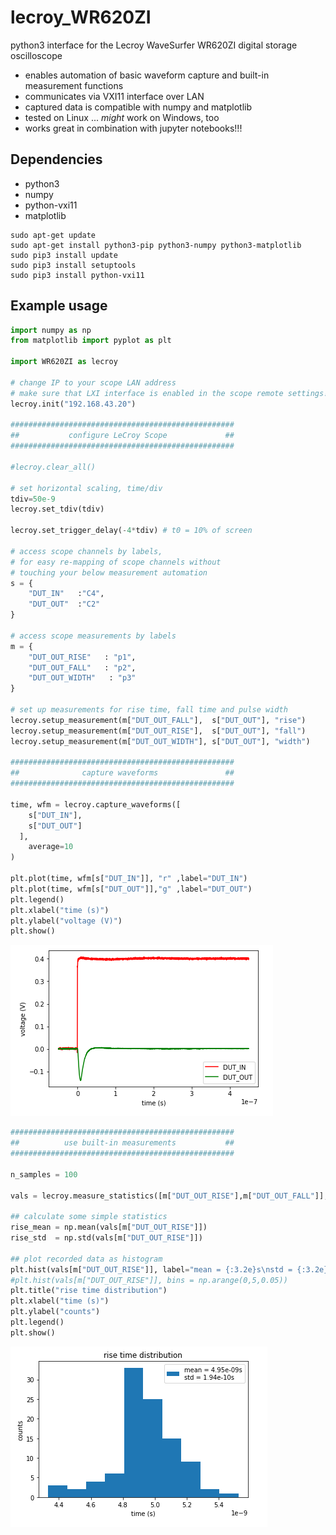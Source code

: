 # lecroy_WR620ZI
python3 interface for the Lecroy WaveSurfer WR620ZI digital storage oscilloscope

- enables automation of basic waveform capture and built-in measurement functions
- communicates via VXI11 interface over LAN
- captured data is compatible with numpy and matplotlib
- tested on Linux ... *might* work on Windows, too
- works great in combination with jupyter notebooks!!!


## Dependencies
- python3
- numpy
- python-vxi11
- matplotlib


```
sudo apt-get update
sudo apt-get install python3-pip python3-numpy python3-matplotlib
sudo pip3 install update
sudo pip3 install setuptools
sudo pip3 install python-vxi11
```

## Example usage


```python
import numpy as np
from matplotlib import pyplot as plt

import WR620ZI as lecroy

# change IP to your scope LAN address
# make sure that LXI interface is enabled in the scope remote settings!
lecroy.init("192.168.43.20")

##################################################
##           configure LeCroy Scope             ##
##################################################

#lecroy.clear_all()

# set horizontal scaling, time/div
tdiv=50e-9
lecroy.set_tdiv(tdiv)

lecroy.set_trigger_delay(-4*tdiv) # t0 = 10% of screen

# access scope channels by labels,
# for easy re-mapping of scope channels without
# touching your below measurement automation
s = {
    "DUT_IN"   :"C4", 
    "DUT_OUT"  :"C2"  
}

# access scope measurements by labels
m = {
    "DUT_OUT_RISE"   : "p1",
    "DUT_OUT_FALL"   : "p2",
    "DUT_OUT_WIDTH"   : "p3"
}

# set up measurements for rise time, fall time and pulse width
lecroy.setup_measurement(m["DUT_OUT_FALL"],  s["DUT_OUT"], "rise")
lecroy.setup_measurement(m["DUT_OUT_RISE"],  s["DUT_OUT"], "fall")
lecroy.setup_measurement(m["DUT_OUT_WIDTH"], s["DUT_OUT"], "width")

##################################################
##              capture waveforms               ##
##################################################

time, wfm = lecroy.capture_waveforms([
    s["DUT_IN"],
    s["DUT_OUT"]
  ],
    average=10
)

plt.plot(time, wfm[s["DUT_IN"]], "r" ,label="DUT_IN")
plt.plot(time, wfm[s["DUT_OUT"]],"g" ,label="DUT_OUT")
plt.legend()
plt.xlabel("time (s)")
plt.ylabel("voltage (V)")
plt.show()

```

![Photo](https://github.com/acidbourbon/lecroy_WR620ZI/blob/master/pics/waveforms.png)


```python
##################################################
##          use built-in measurements           ##
##################################################

n_samples = 100

vals = lecroy.measure_statistics([m["DUT_OUT_RISE"],m["DUT_OUT_FALL"]],n_samples)

## calculate some simple statistics
rise_mean = np.mean(vals[m["DUT_OUT_RISE"]])
rise_std  = np.std(vals[m["DUT_OUT_RISE"]])

## plot recorded data as histogram
plt.hist(vals[m["DUT_OUT_RISE"]], label="mean = {:3.2e}s\nstd = {:3.2e}s".format(rise_mean,rise_std)) 
#plt.hist(vals[m["DUT_OUT_RISE"]], bins = np.arange(0,5,0.05))
plt.title("rise time distribution") 
plt.xlabel("time (s)")
plt.ylabel("counts")
plt.legend()
plt.show()

```

![Photo](https://github.com/acidbourbon/lecroy_WR620ZI/blob/master/pics/meas_hist.png)
